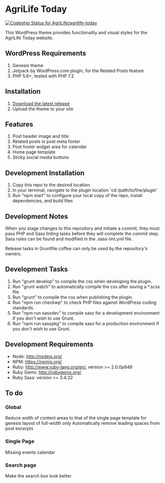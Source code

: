 # AgriLife Today
[![Codeship Status for AgriLife/agrilife-today](https://app.codeship.com/projects/e79b2410-2ee2-0137-03f5-66eddf10bdad/status?branch=master)](https://app.codeship.com/projects/331732)

This WordPress theme provides functionality and visual styles for the AgriLife Today website.

## WordPress Requirements

1. Genesis theme
2. Jetpack by WordPress.com plugin, for the Related Posts feature
3. PHP 5.6+, tested with PHP 7.2

## Installation

1. [Download the latest release](https://github.com/agrilife/agrilife-today/releases/latest)
2. Upload the theme to your site

## Features
1. Post header image and title
2. Related posts in post meta footer
3. Post footer widget area for calendar
4. Home page template
5. Sticky social media buttons

## Development Installation

1. Copy this repo to the desired location.
2. In your terminal, navigate to the plugin location 'cd /path/to/the/plugin'
3. Run "npm start" to configure your local copy of the repo, install dependencies, and build files

## Development Notes

When you stage changes to this repository and initiate a commit, they must pass PHP and Sass linting tasks before they will complete the commit step. Sass rules can be found and modified in the .sass-lint.yml file.

Release tasks in Gruntfile.coffee can only be used by the repository's owners.

## Development Tasks

1. Run "grunt develop" to compile the css when developing the plugin.
2. Run "grunt watch" to automatically compile the css after saving a *.scss file.
3. Run "grunt" to compile the css when publishing the plugin.
4. Run "npm run checkwp" to check PHP files against WordPress coding standards.
5. Run "npm run sassdev" to compile sass for a development environment if you don't wish to use Grunt.
6. Run "npm run sasspkg" to compile sass for a production environment if you don't wish to use Grunt.

## Development Requirements

* Node: http://nodejs.org/
* NPM: https://npmjs.org/
* Ruby: http://www.ruby-lang.org/en/, version >= 2.0.0p648
* Ruby Gems: http://rubygems.org/
* Ruby Sass: version >= 3.4.22

## To do
### Global
Reduce width of content areas to that of the single page template for genesis layout of full-width only
Automatically remove leading spaces from post excerpts

### Single Page
Missing events calendar

### Search page
Make the search box look better
